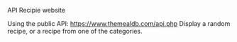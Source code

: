 API Recipie website

Using the public API: https://www.themealdb.com/api.php
Display a random recipe, or a recipe from one of the categories.
